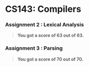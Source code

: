 # CS143: Compilers
### Assignment 2 : Lexical Analysis
> **You got a score of 63 out of 63.**
### Assignment 3 : Parsing
> **You got a score of 70 out of 70.**
